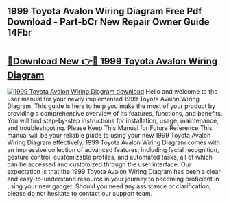 ## 1999 Toyota Avalon Wiring Diagram Free Pdf Download - Part-bCr New Repair Owner Guide 14Fbr

# <h2><a href="http://dfiyug0.blite.top/?on=1999+Toyota+Avalon+Wiring+Diagram">🔗Download New 👉🔴 1999 Toyota Avalon Wiring Diagram</a></h2>

[![1999 Toyota Avalon Wiring Diagram download](https://i.imgur.com/lujVjoI.png)](http://dfiyug0.blite.top/?on=1999+Toyota+Avalon+Wiring+Diagram)
Hello and welcome to the user manual for your newly implemented 1999 Toyota Avalon Wiring Diagram. This guide is here to help you make the most of your product by providing a comprehensive overview of its features, functions, and benefits. You will find step-by-step instructions for installation, usage, maintenance, and troubleshooting. Please Keep This Manual for Future Reference This manual will be your reliable guide to using your new 1999 Toyota Avalon Wiring Diagram effectively. 1999 Toyota Avalon Wiring Diagram comes with an impressive collection of advanced features, including facial recognition, gesture control, customizable profiles, and automated tasks, all of which can be accessed and customized through the user interface. Our expectation is that the 1999 Toyota Avalon Wiring Diagram has been a clear and easy-to-understand resource in your journey to becoming proficient in using your new gadget. Should you need any assistance or clarification, please do not hesitate to contact our support team.
